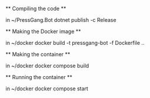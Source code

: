 ** Compiling the code **

in ~/PressGang.Bot
dotnet publish -c Release

** Making the Docker image **

in ~/docker
docker build -t pressgang-bot -f Dockerfile ..

** Making the container **

in ~/docker
docker compose build

** Running the container **

in ~/docker
docker compose start

